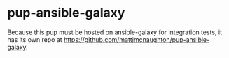 # pup-ansible-galaxy

Because this pup must be hosted on ansible-galaxy for integration tests, it has
its own repo at https://github.com/mattjmcnaughton/pup-ansible-galaxy.
